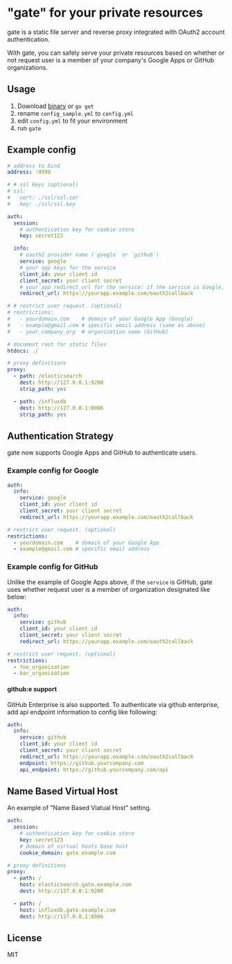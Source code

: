 # "gate" for your private resources

gate is a static file server and reverse proxy integrated with OAuth2 account authentication.

With gate, you can safely serve your private resources based on whether or not request user is a member of your company's Google Apps or GitHub organizations.

## Usage

1. Download [binary](https://github.com/typester/gate/releases) or `go get`
2. rename `config_sample.yml` to `config.yml`
3. edit `config.yml` to fit your environment
4. run `gate`

## Example config

```yaml
# address to bind
address: :9999

# # ssl keys (optional)
# ssl:
#   cert: ./ssl/ssl.cer
#   key: ./ssl/ssl.key

auth:
  session:
    # authentication key for cookie store
    key: secret123

  info:
    # oauth2 provider name (`google` or `github`)
    service: google
    # your app keys for the service
    client_id: your client id
    client_secret: your client secret
    # your app redirect_url for the service: if the service is Google, path is always "/oauth2callback"
    redirect_url: https://yourapp.example.com/oauth2callback

# # restrict user request. (optional)
# restrictions:
#   - yourdomain.com    # domain of your Google App (Google)
#   - example@gmail.com # specific email address (same as above)
#   - your_company_org  # organization name (GitHub)

# document root for static files
htdocs: ./

# proxy definitions
proxy:
  - path: /elasticsearch
    dest: http://127.0.0.1:9200
    strip_path: yes

  - path: /influxdb
    dest: http://127.0.0.1:8086
    strip_path: yes
```

## Authentication Strategy

gate now supports Google Apps and GitHub to authenticate users.

### Example config for Google

```yaml
auth:
  info:
    service: google
    client_id: your client id
    client_secret: your client secret
    redirect_url: https://yourapp.example.com/oauth2callback

# restrict user request. (optional)
restrictions:
  - yourdomain.com    # domain of your Google App
  - example@gmail.com # specific email address
```

### Example config for GitHub

Unlike the example of Google Apps above, if the `service` is GitHub, gate uses whether request user is a member of organization designated like below:

```yaml
auth:
  info:
    service: github
    client_id: your client id
    client_secret: your client secret
    redirect_url: https://yourapp.example.com/oauth2callback

# restrict user request. (optional)
restrictions:
  - foo_organization
  - bar_organization
```

#### github:e support

GitHub Enterprise is also supported. To authenticate via github enterprise, add api endpoint information to config like following:

```yaml
auth:
  info:
    service: github
    client_id: your client id
    client_secret: your client secret
    redirect_url: https://yourapp.example.com/oauth2callback
    endpoint: https://github.yourcompany.com
    api_endpoint: https://github.yourcompany.com/api
```

## Name Based Virtual Host

An example of "Name Based Viatual Host" setting.

```yaml
auth:
  session:
    # authentication key for cookie store
    key: secret123
    # domain of virtual hosts base host
    cookie_domain: gate.example.com

# proxy definitions
proxy:
  - path: /
    host: elasticsearch.gate.example.com
    dest: http://127.0.0.1:9200

  - path: /
    host: influxdb.gate.example.com
    dest: http://127.0.0.1:8086
```

## License

MIT
